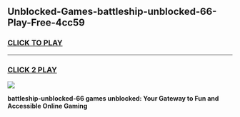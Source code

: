 
## Unblocked-Games-battleship-unblocked-66-Play-Free-4cc59
<h3>
<a href="https://premium76.site?title=battleship-unblocked-66&ref=10A">CLICK TO PLAY</a></h3>
<hr>

<h3>
<a href="https://premium76.site?title=battleship-unblocked-66&ref=10A">CLICK 2 PLAY</a>
  
</h3>

<a href="https://premium76.site?title=battleship-unblocked-66&ref=10A"><img src="https://clearcache.store/games.png"></a>


**battleship-unblocked-66 games unblocked: Your Gateway to Fun and Accessible Online Gaming**

